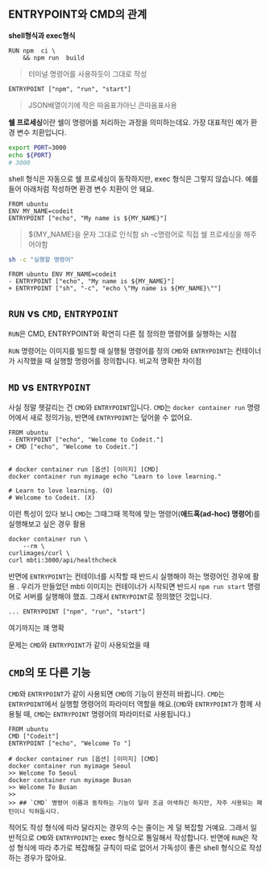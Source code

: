 ## ENTRYPOINT와 CMD의 관계
**shell형식과 exec형식**
```shell
RUN npm  ci \
	&& npm run  build
```
> 터미널 명령어를 사용하듯이 그대로 작성

```exec 형식
ENTRYPOINT ["npm", "run", "start"]
```
> JSON배열이기에 작은 따옴표가아닌 큰따옴표사용

**쉘 프로세싱**이란 쉘이 명령어를 처리하는 과정을 의미하는데요. 가장 대표적인 예가 환경 변수 치환입니다.
```bash
export PORT=3000
echo ${PORT}
# 3000
```

shell 형식은 자동으로 쉘 프로세싱이 동작하지만, exec 형식은 그렇지 않습니다. 예를 들어 아래처럼 작성하면 환경 변수 치환이 안 돼요.

```
FROM ubuntu 
ENV MY_NAME=codeit
ENTRYPOINT ["echo", "My name is ${MY_NAME}"]
```
> ${MY_NAME}을 문자 그대로 인식함
> sh -c명령어로 직접 쉘 프로세싱을 해주어야함

```bash
sh -c "실행할 명령어"
```

```
FROM ubuntu ENV MY_NAME=codeit 
- ENTRYPOINT ["echo", "My name is ${MY_NAME}"]
+ ENTRYPOINT ["sh", "-c", "echo \"My name is ${MY_NAME}\""]
```

## `RUN` vs `CMD`, `ENTRYPOINT`
`RUN`은 CMD, ENTRYPOINT와 확연히 다른 점
정의한 명령어를 실행하는 시점

`RUN` 명령어는 이미지를 빌드할 때 실행될 명령어를 정의
`CMD`와 `ENTRYPOINT`는 컨테이너가 시작했을 때 실행할 명령어를 정의합니다. 비교적 명확한 차이점

## `MD` vs `ENTRYPOINT`

사실 정말 헷갈리는 건 `CMD`와 `ENTRYPOINT`입니다.
`CMD`는 `docker container run` 명령어에서 새로 정의가능,
반면에 `ENTRYPOINT`는 덮어쓸 수 없어요.
```docker
FROM ubuntu
- ENTRYPOINT ["echo", "Welcome to Codeit."]
+ CMD ["echo", "Welcome to Codeit."]


# docker container run [옵션] [이미지] [CMD]
docker container run myimage echo "Learn to love learning."

# Learn to love learning. (O)
# Welcome to Codeit. (X)
```
이런 특성이 있다 보니 `CMD`는 그때그때 목적에 맞는 명령어(**애드혹(ad-hoc) 명령어**)를 실행해보고 싶은 경우 활용
```docker
docker container run \
    --rm \
curlimages/curl \
curl mbti:3000/api/healthcheck
```
반면에 `ENTRYPOINT`는 컨테이너를 시작할 때 반드시 실행해야 하는 명령어인 경우에 활용
. 우리가 만들었던 mbti 이미지는 컨테이너가 시작되면 반드시 `npm run start` 명령어로 서버를 실행해야 했죠. 그래서 `ENTRYPOINT`로 정의했던 것입니다.

`... ENTRYPOINT ["npm", "run", "start"]`

여기까지는 꽤 명확

문제는 `CMD`와 `ENTRYPOINT`가 같이 사용되었을 때

## `CMD`의 또 다른 기능

`CMD`와 `ENTRYPOINT`가 같이 사용되면 `CMD`의 기능이 완전히 바뀝니다. `CMD`는 `ENTRYPOINT`에서 실행할 명령어의 파라미터 역할을 해요.(`CMD`와 `ENTRYPOINT`가 함께 사용될 때, `CMD`는 `ENTRYPOINT` 명령어의 파라미터로 사용됩니다.)

```docker
FROM ubuntu
CMD ["Codeit"]
ENTRYPOINT ["echo", "Welcome To "]

# docker container run [옵션] [이미지] [CMD]
docker container run myimage Seoul
>> Welcome To Seoul
docker container run myimage Busan
>> Welcome To Busan
>> 
>> ## `CMD` 명령어 이름과 동작하는 기능이 달라 조금 어색하긴 하지만, 자주 사용되는 패턴이니 익혀둡시다.
```
적어도 작성 형식에 따라 달라지는 경우의 수는 줄이는 게 덜 복잡할 거예요. 그래서 일반적으로 `CMD`와 `ENTRYPOINT`는 exec 형식으로 통일해서 작성합니다. 반면에 `RUN`은 작성 형식에 따라 추가로 복잡해질 규칙이 따로 없어서 가독성이 좋은 shell 형식으로 작성하는 경우가 많아요.